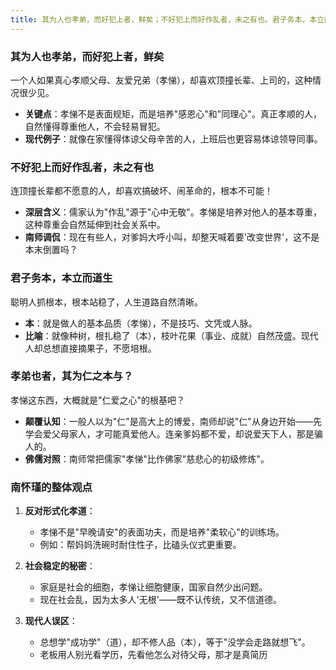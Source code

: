```yaml
---
title: 其为人也孝弟，而好犯上者，鲜矣；不好犯上而好作乱者，未之有也。君子务本，本立而道生；孝弟也者，其为仁之本与？
--- 
```



### 其为人也孝弟，而好犯上者，鲜矣
 
一个人如果真心孝顺父母、友爱兄弟（孝悌），却喜欢顶撞长辈、上司的，这种情况很少见。  

- **关键点**：孝悌不是表面规矩，而是培养"感恩心"和"同理心"。真正孝顺的人，自然懂得尊重他人，不会轻易冒犯。  
- **现代例子**：就像在家懂得体谅父母辛苦的人，上班后也更容易体谅领导同事。


### 不好犯上而好作乱者，未之有也

连顶撞长辈都不愿意的人，却喜欢搞破坏、闹革命的，根本不可能！  

- **深层含义**：儒家认为"作乱"源于"心中无敬"。孝悌是培养对他人的基本尊重，这种尊重会自然延伸到社会关系中。  
- **南师调侃**：现在有些人，对爹妈大呼小叫，却整天喊着要'改变世界'，这不是本末倒置吗？


### 君子务本，本立而道生 
  
聪明人抓根本，根本站稳了，人生道路自然清晰。 

- **本**：就是做人的基本品质（孝悌），不是技巧、文凭或人脉。  
- **比喻**：就像种树，根扎稳了（本），枝叶花果（事业、成就）自然茂盛。现代人却总想直接摘果子，不愿培根。


### 孝弟也者，其为仁之本与？  

孝悌这东西，大概就是"仁爱之心"的根基吧？ 

- **颠覆认知**：一般人以为"仁"是高大上的博爱，南师却说"仁"从身边开始——先学会爱父母家人，才可能真爱他人。连亲爹妈都不爱，却说爱天下人，那是骗人的。 
- **佛儒对照**：南师常把儒家"孝悌"比作佛家"慈悲心的初级修炼"。


### **南怀瑾的整体观点**  

1. **反对形式化孝道**：  
   - 孝悌不是"早晚请安"的表面功夫，而是培养"柔软心"的训练场。  
   - 例如：帮妈妈洗碗时耐住性子，比磕头仪式更重要。  

2. **社会稳定的秘密**：  
   - 家庭是社会的细胞，孝悌让细胞健康，国家自然少出问题。  
   - 现在社会乱，因为太多人'无根'——既不认传统，又不信道德。

3. **现代人误区**：  
   - 总想学"成功学"（道），却不修人品（本），等于"没学会走路就想飞"。  
   - 老板用人别光看学历，先看他怎么对待父母，那才是真简历
